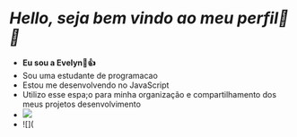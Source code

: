 # *Hello, seja bem vindo ao meu perfil🦔🦄*
- **Eu sou a Evelyn🦖👍**
- Sou uma estudante de programacao 
- Estou me desenvolvendo no JavaScript
- Utilizo esse espa;o para minha organização e compartilhamento dos meus projetos desenvolvimento
- ![](https://media1.tenor.com/m/L7wEKw7Kr-wAAAAd/dinosaur-on-the-loose-jurassic-world-camp-cretaceous.gif)
- ![](
